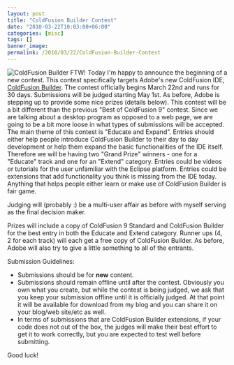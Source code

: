```yaml
---
layout: post
title: "ColdFusion Builder Contest"
date: "2010-03-22T10:03:00+06:00"
categories: [misc]
tags: []
banner_image: 
permalink: /2010/03/22/ColdFusion-Builder-Contest
---
```


<img src="https://static.raymondcamden.com/images/cfjedi/cf_builder_appicon.jpg" align="left" style="margin-right:5px" title="ColdFusion Builder FTW!" /> Today I'm happy to announce the beginning of a new contest. This contest specifically targets Adobe's new ColdFusion IDE, <a href="http://www.adobe.com/products/coldfusion/cfbuilder/features/">ColdFusion Builder</a>. The contest officially begins March 22nd and runs for 30 days. Submissions will be judged starting May 1st. As before, Adobe is stepping up to provide some nice prizes (details below). This contest will be a bit different than the previous "Best of ColdFusion 9" contest. Since we are talking about a desktop program as opposed to a web page, we are going to be a bit more loose in what types of submissions will be accepted. The main theme of this contest is "Educate and Expand". Entries should either help people introduce ColdFusion Builder to their day to day development or help them expand the basic functionalities of the IDE itself. Therefore we will be having two "Grand Prize" winners - one for a "Educate" track and one for an "Extend" category. Entries could be videos or tutorials for the user unfamiliar with the Eclipse platform. Entries could be extensions that add functionality you think is missing from the IDE today. Anything that helps people either learn or make use of ColdFusion Builder is fair game. 

Judging will (probably :) be a multi-user affair as before with myself serving as the final decision maker. 

Prizes will include a copy of ColdFusion 9 Standard and ColdFusion Builder for the best entry in both the Educate and Extend category. Runner ups (4, 2 for each track) will each get a free copy of ColdFusion Builder. As before, Adobe will also try to give a little something to all of the entrants.

Submission Guidelines:

<ul>
<li>Submissions should be for <b>new</b> content.
<li>Submissions should remain offline until after the contest. Obviously you own what you create, but while the contest is being judged, we ask that you keep your submission offline until it is officially judged. At that point it will be available for download from my blog and you can share it on your blog/web site/etc as well.
<li>In terms of submissions that are ColdFusion Builder extensions, if your code does not out of the box, the judges will make their best effort to get it to work correctly, but you are expected to test well before submitting. 
</ul>

Good luck!